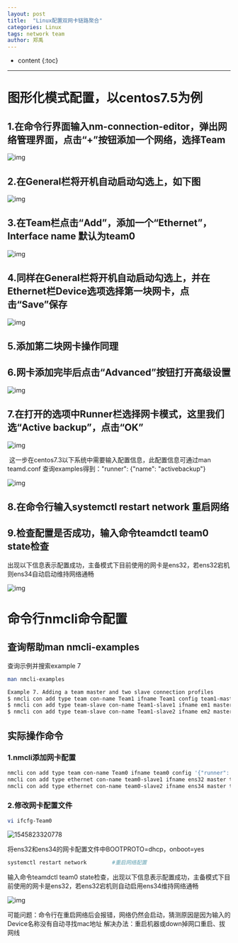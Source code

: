 ```yaml
---
layout: post
title:  "Linux配置双网卡链路聚合"
categories: Linux
tags: network team
author: 郑禹
---
```


* content
{:toc}
---
# 图形化模式配置，以centos7.5为例

## 1.在命令行界面输入nm-connection-editor，弹出网络管理界面，点击“+”按钮添加一个网络，选择Team

![img](http://t1.aixinxi.net/o_1cvl7si9e14ra11sh2qo4sr1oufa.png-w.jpg)





## 2.在General栏将开机自动启动勾选上，如下图

![img](http://t1.aixinxi.net/o_1cvl7ttk7rca1fuq1hm1q2c1jn4a.png-w.jpg)

## 3.在Team栏点击“Add”，添加一个“Ethernet”，Interface name 默认为team0

![img](http://t1.aixinxi.net/o_1cvl7v0cnnjric81ucogtancla.png-w.jpg)

## 4.同样在General栏将开机自动启动勾选上，并在Ethernet栏Device选项选择第一块网卡，点击“Save”保存

![img](http://t1.aixinxi.net/o_1cvl806qd199s1clf7cm1qmc1egca.png-w.jpg)

## 5.添加第二块网卡操作同理

## 6.网卡添加完毕后点击“Advanced”按钮打开高级设置

![img](http://t1.aixinxi.net/o_1cvl814to1a5fvn0f4m22t109a.png-w.jpg)

## 7.在打开的选项中Runner栏选择网卡模式，这里我们选“Active backup”，点击“OK”

![img](http://t1.aixinxi.net/o_1cvl82fnu358vh0eplvm21clda.png-w.jpg)



​	这一步在centos7.3以下系统中需要输入配置信息，此配置信息可通过man teamd.conf 查询examples得到："runner": {"name": "activebackup"}

![img](http://t1.aixinxi.net/o_1cvl83bjgs0j1jsp1vo2p6lpo7a.png-w.jpg)

## 8.在命令行输入systemctl restart network 重启网络

## 9.检查配置是否成功，输入命令teamdctl team0 state检查

出现以下信息表示配置成功，主备模式下目前使用的网卡是ens32，若ens32宕机则ens34自动启动维持网络通畅

![img](http://t1.aixinxi.net/o_1cvl8484h11vepvq1i125i1l9fa.png-w.jpg)

# 命令行nmcli命令配置
## 查询帮助man nmcli-examples
查询示例并搜索example 7
```sh
man nmcli-examples
```
```sh
Example 7. Adding a team master and two slave connection profiles
$ nmcli con add type team con-name Team1 ifname Team1 config team1-master-json.conf
$ nmcli con add type team-slave con-name Team1-slave1 ifname em1 master Team1
$ nmcli con add type team-slave con-name Team1-slave2 ifname em2 master Team1
```
## 实际操作命令
### 1.nmcli添加网卡配置
```sh
nmcli con add type team con-name Team0 ifname team0 config '{"runner": {"name": "activebackup"}}'
nmcli con add type ethernet con-name team0-slave1 ifname ens32 master team0
nmcli con add type ethernet con-name team0-slave2 ifname ens34 master team0
```

### 2.修改网卡配置文件
```sh
vi ifcfg-Team0
```
![1545823320778](http://t1.aixinxi.net/o_1cvl85bdpatg2iv1n911267i9ua.png-w.jpg)

将ens32和ens34的网卡配置文件中BOOTPROTO=dhcp，onboot=yes
```sh
systemctl restart network        #重启网络配置
```
输入命令teamdctl team0 state检查，出现以下信息表示配置成功，主备模式下目前使用的网卡是ens32，若ens32宕机则自动启用ens34维持网络通畅

![img](http://t1.aixinxi.net/o_1cvl8484h11vepvq1i125i1l9fa.png-w.jpg)

可能问题：命令行在重启网络后会报错，网络仍然会启动，猜测原因是因为输入的Device名称没有自动寻找mac地址
解决办法：重启机器或down掉网口重启、拔网线